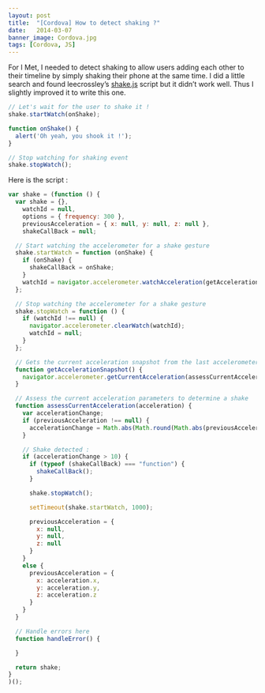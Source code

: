 ```yaml
---
layout: post
title:  "[Cordova] How to detect shaking ?"
date:   2014-03-07
banner_image: Cordova.jpg
tags: [Cordova, JS]
---
```


For I Met, I needed to detect shaking to allow users adding each other to their timeline by simply shaking their phone at the same time. I did a little search and found leecrossley’s [shake.js](https://github.com/leecrossley/cordova-plugin-shake/blob/master/www/shake.js) script but it didn’t work well. Thus I slightly improved it to write this one.

<!--more-->

```js
// Let's wait for the user to shake it !
shake.startWatch(onShake);

function onShake() {
  alert('Oh yeah, you shook it !');
}

// Stop watching for shaking event
shake.stopWatch();
```

Here is the script :

```js
var shake = (function () {
  var shake = {},
    watchId = null,
    options = { frequency: 300 },
    previousAcceleration = { x: null, y: null, z: null },
    shakeCallBack = null;

  // Start watching the accelerometer for a shake gesture
  shake.startWatch = function (onShake) {
    if (onShake) {
      shakeCallBack = onShake;
    }
    watchId = navigator.accelerometer.watchAcceleration(getAccelerationSnapshot, handleError, options);
  };

  // Stop watching the accelerometer for a shake gesture
  shake.stopWatch = function () {
    if (watchId !== null) {
      navigator.accelerometer.clearWatch(watchId);
      watchId = null;
    }
  };

  // Gets the current acceleration snapshot from the last accelerometer watch
  function getAccelerationSnapshot() {
    navigator.accelerometer.getCurrentAcceleration(assessCurrentAcceleration, handleError);
  }

  // Assess the current acceleration parameters to determine a shake
  function assessCurrentAcceleration(acceleration) {
    var accelerationChange;
    if (previousAcceleration !== null) {
      accelerationChange = Math.abs(Math.round(Math.abs(previousAcceleration.x) - Math.abs(acceleration.x))) + Math.abs(Math.round(Math.abs(previousAcceleration.y) - Math.abs(acceleration.y))) + Math.abs(Math.round(Math.abs(previousAcceleration.z) - Math.abs(acceleration.z)));
    }

    // Shake detected :
    if (accelerationChange > 10) {
      if (typeof (shakeCallBack) === "function") {
        shakeCallBack();
      }

      shake.stopWatch();

      setTimeout(shake.startWatch, 1000);

      previousAcceleration = {
        x: null,
        y: null,
        z: null
      }
    }
    else {
      previousAcceleration = {
        x: acceleration.x,
        y: acceleration.y,
        z: acceleration.z
      }
    }
  }

  // Handle errors here
  function handleError() {

  }

  return shake;
}
)();
```
